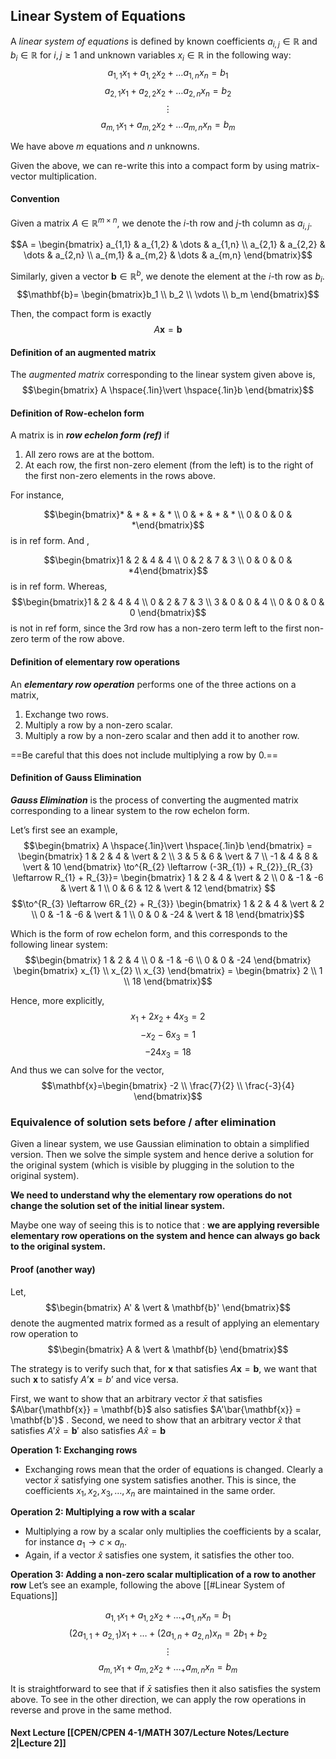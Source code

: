 ## Linear System of Equations
A *linear system of equations* is defined by known coefficients $a_{i,j} \in \mathbb{R}$ and $b_i \in \mathbb{R}$ for $i,j \ge 1$ and unknown variables $x_i \in \mathbb{R}$ in the following way:
$$a_{1,1}x_1 + a_{1,2}x_2 + \dots a_{1,n}x_n = b_1$$
$$a_{2,1}x_1 + a_{2,2}x_2 + \dots a_{2,n}x_n = b_2$$
$$\vdots$$
$$a_{m,1}x_1 + a_{m,2}x_2 + \dots a_{m,n}x_n = b_m$$

We have above $m$ equations and $n$ unknowns. 

Given the above, we can re-write this into a compact form by using matrix-vector multiplication.


#### Convention
Given a matrix $A\in \mathbb{R}^{m \times n}$, we denote the $i$-th row and $j$-th column as $a_{i,j}$.

$$A = \begin{bmatrix} a_{1,1} & a_{1,2} & \dots & a_{1,n}
\\
a_{2,1} & a_{2,2} & \dots & a_{2,n}
\\
a_{m,1} & a_{m,2} & \dots & a_{m,n}
\end{bmatrix}$$

Similarly, given a vector $\mathbf{b} \in \mathbb{R}^b$, we denote the element at the $i$-th row as $b_i$.
$$\mathbf{b}=  \begin{bmatrix}b_1 \\ b_2 \\ \vdots \\ b_m \end{bmatrix}$$

Then, the compact form is exactly
$$A\mathbf{x} = \mathbf{b}$$

#### Definition of an augmented matrix
The *augmented matrix* corresponding to the linear system given above is,
$$\begin{bmatrix} A \hspace{.1in}\vert \hspace{.1in}b \end{bmatrix}$$

#### Definition of Row-echelon form
A matrix is in ***row echelon form (ref)*** if
1. All zero rows are at the bottom.
2. At each row, the first non-zero element (from the left) is to the right of the first non-zero elements in the rows above.

For instance, 

$$\begin{bmatrix}* & * & * & * \\ 0 & * & * & * \\ 0 & 0 & 0 & *\end{bmatrix}$$
is in ref form. And ,

$$\begin{bmatrix}1 & 2 & 4 & 4 \\ 0 & 2 & 7 & 3 \\ 0 & 0 & 0 & *4\end{bmatrix}$$
is in ref form. Whereas,
$$\begin{bmatrix}1 & 2 & 4 & 4 \\ 0 & 2 & 7 & 3 \\ 3 & 0 & 0 & 4 \\ 0 & 0 & 0 & 0 \end{bmatrix}$$
is not in ref form, since the 3rd row has a non-zero term left to the first non-zero term of the row above.


#### Definition of elementary row operations
An ***elementary row operation*** performs one of the three actions on a matrix,
1. Exchange two rows.
2. Multiply a row by a non-zero scalar.
3. Multiply a row by a non-zero scalar and then add it to another row.

==Be careful that this does not include multiplying a row by 0.==

#### Definition of Gauss Elimination
***Gauss Elimination*** is the process of converting the augmented matrix corresponding to a linear system to the row echelon form.

Let’s first see an example,
$$\begin{bmatrix} A \hspace{.1in}\vert \hspace{.1in}b \end{bmatrix} = \begin{bmatrix}
1 & 2 &  4 & \vert  & 2 \\
3 & 5 & 6 & \vert &  7  \\
-1 & 4 & 8 & \vert & 10
\end{bmatrix}
\to^{R_{2} \leftarrow (-3R_{1}) + R_{2}}_{R_{3} \leftarrow R_{1} + R_{3}}= \begin{bmatrix}
1 & 2 & 4 & \vert & 2  \\
0 & -1 & -6 & \vert & 1 \\
0 & 6 & 12 & \vert & 12
\end{bmatrix}
$$
$$\to^{R_{3} \leftarrow 6R_{2} + R_{3}} \begin{bmatrix}
1 & 2 &  4 & \vert & 2  \\
 0 & -1 & -6 & \vert & 1 \\
0 & 0 & -24 & \vert & 18
\end{bmatrix}$$

Which is the form of row echelon form, and this corresponds to the following linear system:
$$\begin{bmatrix}
1 & 2 & 4 \\
0 & -1 & -6 \\
0 & 0 & -24
\end{bmatrix}
\begin{bmatrix}
x_{1} \\
x_{2} \\
x_{3}
\end{bmatrix}
= \begin{bmatrix}
2 \\
1 \\
18
\end{bmatrix}$$

Hence, more explicitly,
$$x_{1}+2x_{2}+4x_{3}=2 $$
$$-x_{2}-6x_{3}=1$$
$$-24x_{3}=18$$
And thus we can solve for the vector,
$$\mathbf{x}=\begin{bmatrix}
-2 \\
\frac{7}{2} \\
\frac{-3}{4}
\end{bmatrix}$$

### Equivalence of solution sets before / after elimination
Given a linear system, we use Gaussian elimination to obtain a simplified version. Then we solve the simple system and hence derive a solution for the original system (which is visible by plugging in the solution to the original system). 

**We need to understand why the elementary row operations do not change the solution set of the initial linear system.**

Maybe one way of seeing this is to notice that : **we are applying reversible elementary row operations on the system and hence can always go back to the original system.**

#### Proof  (another way)
Let,
$$\begin{bmatrix}
A' & \vert & \mathbf{b}'
\end{bmatrix}$$
denote the augmented matrix formed as a result of applying an elementary row operation to
$$\begin{bmatrix}
A  & \vert  & \mathbf{b}
\end{bmatrix}$$

The strategy is to verify such that, for $\mathbf{x}$ that satisfies $A\mathbf{x} = \mathbf{b}$, we want that such $\mathbf{x}$ to satisfy $A’\mathbf{x} = b’$ and vice versa. 

First, we want to show that an arbitrary vector $\bar{x}$  that satisfies $A\bar{\mathbf{x}} = \mathbf{b}$ also satisfies $A'\bar{\mathbf{x}} = \mathbf{b'}$ .
Second, we need to show that an arbitrary vector $\hat{x}$ that satisfies $A'\hat{x} =\mathbf{b}'$ also satisfies $A\hat{x}=\mathbf{b}$ 

**Operation 1: Exchanging rows**
- Exchanging rows mean that the order of equations is changed. Clearly a vector $\bar{x}$ satisfying one system satisfies another.
	This is since, the coefficients $x_{1},x_{2},x_{3},\dots,x_{n}$ are maintained in the same order.

**Operation 2: Multiplying a row with a scalar**
- Multiplying a row by a scalar only multiplies the coefficients by a scalar, for instance $a_{1} \to c\times a_{n}$.
- Again, if a vector $\hat{x}$ satisfies one system, it satisfies the other too.

**Operation 3: Adding a non-zero scalar multiplication of a row to another row**
Let’s see an example, following the above [[#Linear System of Equations]]

$$a_{1,1}x_{1}+a_{1,2}x_{2}+\dots_+a_{1,n}x_{n} = b_{1}$$
$$(2a_{1,1}+a_{2,1})x_{1}+\dots+(2a_{1,n}+a_{2,n})x_{n} = 2b_{1}+b_{2}$$
$$\vdots$$
$$a_{m,1}x_{1}+a_{m,2}x_{2}+\dots_+a_{m,n}x_{n} = b_{m}$$

It is straightforward to see that if $\bar{x}$ satisfies then it also satisfies the system above.
To see in the other direction, we can apply the row operations in reverse and prove in the same method.
#### Next Lecture [[CPEN/CPEN 4-1/MATH 307/Lecture Notes/Lecture 2|Lecture 2]]

